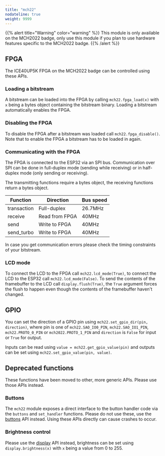 ```yaml
---
title: "mch22"
nodateline: true
weight: 9999
---
```


{{% alert title="Warning" color="warning" %}}
This module is only available on the MCH2022 badge, only use this module if you plan to use hardware features specific to the MCH2022 badge.
{{% /alert %}}

## FPGA

The ICE40UP5K FPGA on the MCH2022 badge can be controlled using these APIs.

### Loading a bitstream

A bitstream can be loaded into the FPGA by calling `mch22.fpga_load(x)` with `x` being a bytes object containing the bitstream binary. Loading a bitstream automatically enables the FPGA.

### Disabling the FPGA

To disable the FPGA after a bitstream was loaded call `mch22.fpga_disable()`. Note that to enable the FPGA a bitstream has to be loaded in again.

### Communicating with the FPGA

The FPGA is connected to the ESP32 via an SPI bus. Communication over SPI can be done in full-duplex mode (sending while receiving) or in half-duplex mode (only sending or receiving).

The transmitting functions require a bytes object, the receiving functions return a bytes object.

| Function    | Direction      | Bus speed  |
| ----------- | -------------- | ---------- |
| transaction | Full-duplex    | 26.7MHz    |
| receive     | Read from FPGA | 40MHz      |
| send        | Write to FPGA  | 40MHz      |
| send_turbo  | Write to FPGA  | 40MHz      |

In case you get communication errors please check the timing constraints of your bitstream.

### LCD mode

To connect the LCD to the FPGA call `mch22.lcd_mode(True)`, to connect the LCD to the ESP32 call `mch22.lcd_mode(False)`. To send the contents of the framebuffer to the LCD call `display.flush(True)`, the `True` argument forces the flush to happen even though the contents of the framebuffer haven't changed.

## GPIO

You can set the direction of a GPIO pin using `mch22.set_gpio_dir(pin, direction)`, where pin is one of `mch22.SAO_IO0_PIN`, `mch22.SAO_IO1_PIN`, `mch22.PROTO_0_PIN` or `mch2022.PROTO_1_PIN` and `direction` is `False` for input or `True` for output.

Inputs can be read using `value = mch22.get_gpio_value(pin)` and outputs can be set using `mch22.set_gpio_value(pin, value)`.

## Deprecated functions

These functions have been moved to other, more generic APIs. Please use those APIs instead.

### Buttons
The `mch22` module exposes a direct interface to the button handler code via the `buttons` and `set_handler` functions. Please do not use these, use the [buttons](../buttons) API instead. Using these APIs directly can cause crashes to occur.

### Brightness control
Please use the [display](../display) API instead, brightness can be set using `display.brightness(x)` with `x` being a value from 0 to 255.
